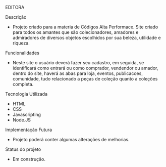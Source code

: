 EDITORA 

Descrição

- Projeto criado para a materia de Códigos Alta Performace. Site criado para todos os amantes que são colecionadores, amadores e admiradores de diversos objetos escolhidos por sua beleza, utilidade e riqueza.

Funcionalidades
- Neste site o usuário deverá fazer seu cadastro, em seguida, se identificará como entrará ou como comprador, 
 vendendor ou amador, dentro do site, haverá as abas para loja, eventos, publicacoes, comunidade, tudo relacionado
 a peças de coleção quanto a coleções completa.

Tecnologia Utilizada
- HTML
- CSS
- Javascripting
- Node.JS

Implementação Futura
- Projeto poderá conter algumas alterações de melhorias.

Status do projeto
- Em construção.
